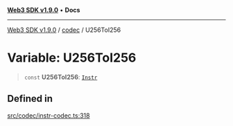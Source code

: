 [**Web3 SDK v1.9.0**](../../../README.md) • **Docs**

***

[Web3 SDK v1.9.0](../../../globals.md) / [codec](../README.md) / U256ToI256

# Variable: U256ToI256

> `const` **U256ToI256**: [`Instr`](../type-aliases/Instr.md)

## Defined in

[src/codec/instr-codec.ts:318](https://github.com/Mystic-Nayy/alephium-web3/blob/ee41f5e0e7d7fb0b155fe62f05b2ac03772895ca/packages/web3/src/codec/instr-codec.ts#L318)
